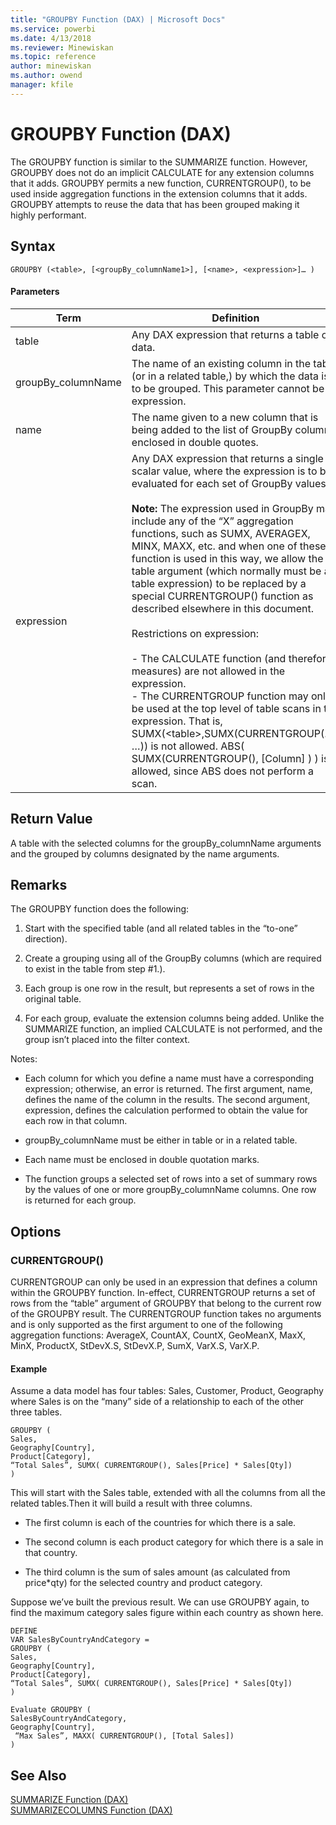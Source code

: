 ```yaml
---
title: "GROUPBY Function (DAX) | Microsoft Docs"
ms.service: powerbi
ms.date: 4/13/2018
ms.reviewer: Minewiskan
ms.topic: reference
author: minewiskan
ms.author: owend
manager: kfile
---
```

# GROUPBY Function (DAX)
  
The GROUPBY function is similar to the SUMMARIZE function. However, GROUPBY does not do an implicit CALCULATE for any extension columns that it adds. GROUPBY permits a new function, CURRENTGROUP(), to be used inside aggregation functions in the extension columns that it adds. GROUPBY attempts to reuse the data that has been grouped making it highly performant.  
  
## Syntax  
  
```  
GROUPBY (<table>, [<groupBy_columnName1>], [<name>, <expression>]… )  
```  
  
#### Parameters  
  
|Term|Definition|  
|--------|--------------|  
|table|Any DAX expression that returns a table of data.|  
|groupBy_columnName|The name of an existing column in the table (or in a related table,) by which the data is to be grouped. This parameter cannot be an expression.|  
|name|The name given to a new column that is being added to the list of GroupBy columns, enclosed in double quotes.|  
|expression|Any DAX expression that returns a single scalar value, where the expression is to be evaluated for each set of GroupBy values.<br /><br />**Note:** The expression used in GroupBy may include any of the “X” aggregation functions, such as SUMX, AVERAGEX, MINX, MAXX, etc. and when one of these function is used in this way, we allow the table argument (which normally must be a table expression) to be replaced by a special CURRENTGROUP() function as described elsewhere in this document.<br /><br />Restrictions on expression:<br /><br />-   The CALCULATE function (and therefore measures) are not allowed in the expression.<br />-   The CURRENTGROUP function may only be used at the top level of table scans in the expression. That is, SUMX(&lt;table&gt;,SUMX(CURRENTGROUP(…), …)) is not allowed. ABS( SUMX(CURRENTGROUP(), [Column] ) ) is allowed, since ABS does not perform a scan.|  
  
## Return Value  
A table with the selected columns for the groupBy_columnName arguments and the grouped by columns designated by the name arguments.  
  
## Remarks  
The GROUPBY function does the following:  
  
1.  Start with the specified table (and all related tables in the “to-one” direction).  
  
2.  Create a grouping using all of the GroupBy columns (which are required to exist in the table from step #1.).  
  
3.  Each group is one row in the result, but represents a set of rows in the original table.  
  
4.  For each group, evaluate the extension columns being added.  Unlike the SUMMARIZE function, an implied CALCULATE is not performed, and the group isn’t placed into the filter context.  
  
Notes:  
  
-   Each column for which you define a name must have a corresponding expression; otherwise, an error is returned. The first argument, name, defines the name of the column in the results. The second argument, expression, defines the calculation performed to obtain the value for each row in that column.  
  
-   groupBy_columnName must be either in table or in a related table.  
  
-   Each name must be enclosed in double quotation marks.  
  
-   The function groups a selected set of rows into a set of summary rows by the values of one or more groupBy_columnName columns. One row is returned for each group.  
  
## Options  
  
### CURRENTGROUP()  
CURRENTGROUP can only be used in an expression that defines a column within the GROUPBY function. In-effect, CURRENTGROUP returns a set of rows from the “table” argument of GROUPBY that belong to the current row of the GROUPBY result. The CURRENTGROUP function takes no arguments and is only supported as the first argument to one of the following aggregation functions: AverageX, CountAX, CountX, GeoMeanX, MaxX, MinX, ProductX, StDevX.S, StDevX.P, SumX, VarX.S, VarX.P.  
  
#### Example  
Assume a data model has four tables:  Sales, Customer, Product, Geography where Sales is on the “many” side of a relationship to each of the other three tables.  
  
```  
GROUPBY (  
Sales,   
Geography[Country],   
Product[Category],   
“Total Sales”, SUMX( CURRENTGROUP(), Sales[Price] * Sales[Qty])  
)  
```  
This will start with the Sales table, extended with all the columns from all the related tables.Then it will build a result with three columns.  
  
-   The first column is each of the countries for which there is a sale.  
  
-   The second column is each product category for which there is a sale in that country.  
  
-   The third column is the sum of sales amount (as calculated from price*qty) for the selected country and product category.  
  
Suppose we’ve built the previous result.  We can use GROUPBY again, to find the maximum category sales figure within each country as shown here.  
  
```  
DEFINE  
VAR SalesByCountryAndCategory =  
GROUPBY (  
Sales,   
Geography[Country],   
Product[Category],   
“Total Sales”, SUMX( CURRENTGROUP(), Sales[Price] * Sales[Qty])  
)  
  
Evaluate GROUPBY (  
SalesByCountryAndCategory,   
Geography[Country],   
 “Max Sales”, MAXX( CURRENTGROUP(), [Total Sales])  
)  
```  
  
## See Also  
[SUMMARIZE Function &#40;DAX&#41;](summarize-function-dax.md)  
[SUMMARIZECOLUMNS Function &#40;DAX&#41;](summarizecolumns-function-dax.md)  
  
